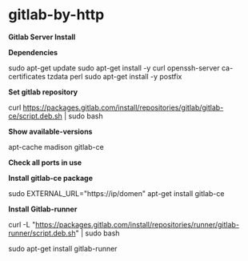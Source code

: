 # gitlab-by-http

**Gitlab Server Install**

**Dependencies**

sudo apt-get update
sudo apt-get install -y curl openssh-server ca-certificates tzdata perl
sudo apt-get install -y postfix

**Set gitlab repository**

curl https://packages.gitlab.com/install/repositories/gitlab/gitlab-ce/script.deb.sh | sudo bash

**Show available-versions**

apt-cache madison gitlab-ce 

**Check all ports in use**

**Install gitlab-ce package**

sudo EXTERNAL_URL="https://ip/domen" apt-get install gitlab-ce

**Install Gitlab-runner**

curl -L "https://packages.gitlab.com/install/repositories/runner/gitlab-runner/script.deb.sh" | sudo bash

sudo apt-get install gitlab-runner
